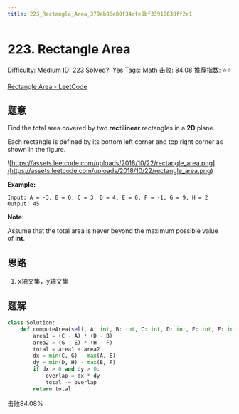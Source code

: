 ```yaml
---
title: 223_Rectangle_Area_379ab86e80f34cfe9bf33915638ff2e1
---
```


# 223. Rectangle Area

Difficulty: Medium
ID: 223
Solved?: Yes
Tags: Math
击败: 84.08
推荐指数: ⭐⭐

[Rectangle Area - LeetCode](https://leetcode.com/problems/rectangle-area/)

## 题意

Find the total area covered by two **rectilinear** rectangles in a **2D** plane.

Each rectangle is defined by its bottom left corner and top right corner as shown in the figure.

![https://assets.leetcode.com/uploads/2018/10/22/rectangle_area.png](https://assets.leetcode.com/uploads/2018/10/22/rectangle_area.png)

**Example:**

```
Input: A = -3, B = 0, C = 3, D = 4, E = 0, F = -1, G = 9, H = 2
Output: 45
```

**Note:**

Assume that the total area is never beyond the maximum possible value of **int**.

## 思路

1. x轴交集，y轴交集

## 题解

```python
class Solution:
    def computeArea(self, A: int, B: int, C: int, D: int, E: int, F: int, G: int, H: int) -> int:
        area1 = (C - A) * (D - B)
        area2 = (G - E) * (H - F)
        total = area1 + area2
        dx = min(C, G) - max(A, E)
        dy = min(D, H) - max(B, F)
        if dx > 0 and dy > 0:
            overlap = dx * dy
            total -= overlap
        return total
```

击败84.08%